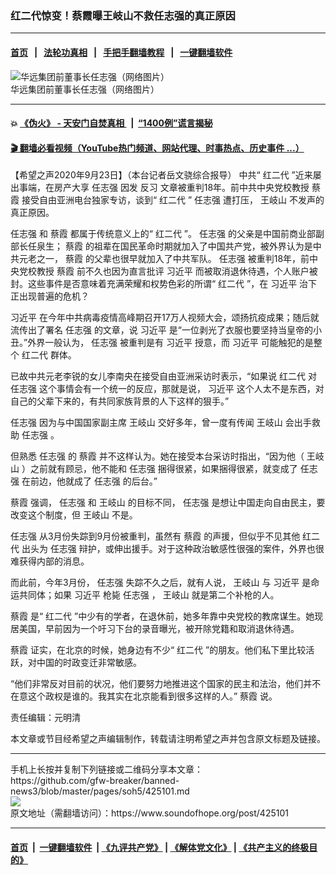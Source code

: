 ### 红二代惊变！蔡霞曝王岐山不救任志强的真正原因
------------------------

#### [首页](https://github.com/gfw-breaker/banned-news3/blob/master/README.md) &nbsp;&nbsp;|&nbsp;&nbsp; [法轮功真相](https://github.com/begood0513/basic/blob/master/README.md)  &nbsp;&nbsp;|&nbsp;&nbsp; [手把手翻墙教程](https://github.com/gfw-breaker/guides/wiki)  &nbsp;&nbsp;|&nbsp;&nbsp; [一键翻墙软件](https://github.com/gfw-breaker/nogfw/blob/master/README.md)  



<div><img alt="华远集团前董事长任志强（网络图片）" src="https://img.soundofhope.org/2020-09/69f81fcf-55e0-4e6c-a1b2-9ac0bb99f1f6-1600905939569.jpeg"/>
<br/><figcaption class="caption">
 华远集团前董事长任志强（网络图片）
</figcaption></div><hr/>

#### 💥 [《伪火》 - 天安门自焚真相 ](http://158.247.195.190:10000/videos/blog/weihuo.html)&nbsp; |&nbsp; [“1400例”谎言揭秘  ](http://158.247.195.190:10000/videos/blog/jiexi1400.html)

#### [ 🎬  翻墙必看视频（YouTube热门频道、网站代理、时事热点、历史事件 ...）](https://github.com/gfw-breaker/links/blob/master/banned.md)

<div><div class="Content__Wrapper sc-1bvya0-0 grZQxZ">
 <p class="meta-top">
  <span class="meta">
   【希望之声2020年9月23日】（本台记者岳文骁综合报导）
  </span>
  中共“
  <ok href="/term/9445">
   红二代
  </ok>
  ”近来屡出事端，在房产大享
  <ok href="/term/18087">
   任志强
  </ok>
  因发
  <ok href="/term/9024">
   反习
  </ok>
  文章被重判18年。前中共中央党校教授
  <ok href="/term/295875">
   蔡霞
  </ok>
  接受自由亚洲电台独家专访，谈到“
  <ok href="/term/9445">
   红二代
  </ok>
  ”
  <ok href="/term/18087">
   任志强
  </ok>
  遭打压，
  <ok href="/term/9609">
   王岐山
  </ok>
  不发声的真正原因。
 </p>
 <p>
  <ok href="/term/18087">
   任志强
  </ok>
  和
  <ok href="/term/295875">
   蔡霞
  </ok>
  都属于传统意义上的“
  <ok href="/term/9445">
   红二代
  </ok>
  ”。
  <ok href="/term/18087">
   任志强
  </ok>
  的父亲是中国前商业部副部长任泉生；
  <ok href="/term/295875">
   蔡霞
  </ok>
  的祖辈在国民革命时期就加入了中国共产党，被外界认为是中共元老之一，
  <ok href="/term/295875">
   蔡霞
  </ok>
  的父辈也很早就加入了中共军队。
  <ok href="/term/18087">
   任志强
  </ok>
  被重判18年，前中央党校教授
  <ok href="/term/295875">
   蔡霞
  </ok>
  前不久也因为直言批评
  <ok href="/term/1063">
   习近平
  </ok>
  而被取消退休待遇，个人账户被封。这些事件是否意味着充满荣耀和权势色彩的所谓“
  <ok href="/term/9445">
   红二代
  </ok>
  ”，在
  <ok href="/term/1063">
   习近平
  </ok>
  治下正出现普遍的危机？
 </p>
 <div class="AD_Embed__Wrap-sc-1xslmin-0 igMuqX module desktop">
  <div>
  </div>
 </div>
 <p>
  <ok href="/term/1063">
   习近平
  </ok>
  在今年中共病毒疫情高峰期召开17万人视频大会，颂扬抗疫成果；随后就流传出了署名
  <ok href="/term/18087">
   任志强
  </ok>
  的文章，说
  <ok href="/term/1063">
   习近平
  </ok>
  是“一位剥光了衣服也要坚持当皇帝的小丑。”外界一般认为，
  <ok href="/term/18087">
   任志强
  </ok>
  被重判是有
  <ok href="/term/1063">
   习近平
  </ok>
  授意，而
  <ok href="/term/1063">
   习近平
  </ok>
  可能触犯的是整个
  <ok href="/term/9445">
   红二代
  </ok>
  群体。
 </p>
 <p>
  已故中共元老李锐的女儿李南央在接受自由亚洲采访时表示，“如果说
  <ok href="/term/9445">
   红二代
  </ok>
  对
  <ok href="/term/18087">
   任志强
  </ok>
  这个事情会有一个统一的反应，那就是说，
  <ok href="/term/1063">
   习近平
  </ok>
  这个人太不是东西，对自己的父辈下来的，有共同家族背景的人下这样的狠手。”
 </p>
 <p>
  <ok href="/term/18087">
   任志强
  </ok>
  因为与中国国家副主席
  <ok href="/term/9609">
   王岐山
  </ok>
  交好多年，曾一度有传闻
  <ok href="/term/9609">
   王岐山
  </ok>
  会出手救助
  <ok href="/term/18087">
   任志强
  </ok>
  。
 </p>
 <p>
  但熟悉
  <ok href="/term/18087">
   任志强
  </ok>
  的
  <ok href="/term/295875">
   蔡霞
  </ok>
  并不这样认为。她在接受本台采访时指出，“因为他（
  <ok href="/term/9609">
   王岐山
  </ok>
  ）之前就有顾忌，他不能和
  <ok href="/term/18087">
   任志强
  </ok>
  捆得很紧，如果捆得很紧，就变成了
  <ok href="/term/18087">
   任志强
  </ok>
  在前边，他就成了
  <ok href="/term/18087">
   任志强
  </ok>
  的后台。”
 </p>
 <p>
  <ok href="/term/295875">
   蔡霞
  </ok>
  强调，
  <ok href="/term/18087">
   任志强
  </ok>
  和
  <ok href="/term/9609">
   王岐山
  </ok>
  的目标不同，
  <ok href="/term/18087">
   任志强
  </ok>
  是想让中国走向自由民主，要改变这个制度，但
  <ok href="/term/9609">
   王岐山
  </ok>
  不是。
 </p>
 <p>
  <ok href="/term/18087">
   任志强
  </ok>
  从3月份失踪到9月份被重判，虽然有
  <ok href="/term/295875">
   蔡霞
  </ok>
  的声援，但似乎不见其他
  <ok href="/term/9445">
   红二代
  </ok>
  出头为
  <ok href="/term/18087">
   任志强
  </ok>
  辩护，或伸出援手。对于这种政治敏感性很强的案件，外界也很难获得内部的消息。
 </p>
 <p>
  而此前，今年3月份，
  <ok href="/term/18087">
   任志强
  </ok>
  失踪不久之后，就有人说，
  <ok href="/term/9609">
   王岐山
  </ok>
  与
  <ok href="/term/1063">
   习近平
  </ok>
  是命运共同体；如果
  <ok href="/term/1063">
   习近平
  </ok>
  枪毙
  <ok href="/term/18087">
   任志强
  </ok>
  ，
  <ok href="/term/9609">
   王岐山
  </ok>
  就是第二个补枪的人。
 </p>
 <p>
  <ok href="/term/295875">
   蔡霞
  </ok>
  是“
  <ok href="/term/9445">
   红二代
  </ok>
  ”中少有的学者，在退休前，她多年靠中央党校的教席谋生。她现居美国，早前因为一个吁习下台的录音曝光，被开除党籍和取消退休待遇。
 </p>
 <p>
  <ok href="/term/295875">
   蔡霞
  </ok>
  证实，在北京的时候，她身边有不少“
  <ok href="/term/9445">
   红二代
  </ok>
  ”的朋友。他们私下里比较活跃，对中国的时政变迁非常敏感。
 </p>
 <p>
  “他们非常反对目前的状况，他们要努力地推进这个国家的民主和法治，他们并不在意这个政权是谁的。我其实在北京能看到很多这样的人。”
  <ok href="/term/295875">
   蔡霞
  </ok>
  说。
 </p>
 <p class="meta-btm">
  责任编辑：元明清
 </p>
 <p class="meta-btm">
  本文章或节目经希望之声编辑制作，转载请注明希望之声并包含原文标题及链接。
 </p>
</div>
</div>
<hr/>
手机上长按并复制下列链接或二维码分享本文章：<br/>
https://github.com/gfw-breaker/banned-news3/blob/master/pages/soh5/425101.md <br/>
<a href='https://github.com/gfw-breaker/banned-news3/blob/master/pages/soh5/425101.md'><img src='https://github.com/gfw-breaker/banned-news3/blob/master/pages/soh5/425101.md.png'/></a> <br/>
原文地址（需翻墙访问）：https://www.soundofhope.org/post/425101


------------------------
#### [首页](https://github.com/gfw-breaker/banned-news3/blob/master/README.md) &nbsp;|&nbsp; [一键翻墙软件](https://github.com/gfw-breaker/nogfw/blob/master/README.md) &nbsp;| [《九评共产党》](https://github.com/gfw-breaker/9ping.md/blob/master/README.md#九评之一评共产党是什么) | [《解体党文化》](https://github.com/gfw-breaker/jtdwh.md/blob/master/README.md) | [《共产主义的终极目的》](https://github.com/gfw-breaker/gczydzjmd.md/blob/master/README.md)


<img src='http://gfw-breaker.win/banned-news3/pages/soh5/425101.md' width='0px' height='0px'/>